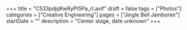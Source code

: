 +++
title = "C533pdjqKwRyPt5Pa_rI.avif"
draft = false
tags = ["Photos"]
categories = ["Creative Engineering"]
pages = ["Jingle Bell Jamboree"]
startDate = ""
description = "Center stage, date unknown"
+++
